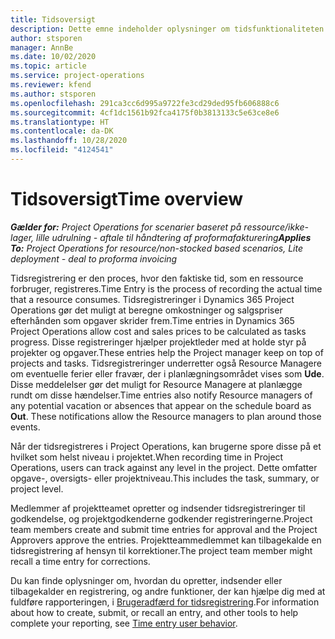 ```yaml
---
title: Tidsoversigt
description: Dette emne indeholder oplysninger om tidsfunktionaliteten i Dynamics 365 Project Operations.
author: stsporen
manager: AnnBe
ms.date: 10/02/2020
ms.topic: article
ms.service: project-operations
ms.reviewer: kfend
ms.author: stsporen
ms.openlocfilehash: 291ca3cc6d995a9722fe3cd29ded95fb606888c6
ms.sourcegitcommit: 4cf1dc1561b92fca4175f0b3813133c5e63ce8e6
ms.translationtype: HT
ms.contentlocale: da-DK
ms.lasthandoff: 10/28/2020
ms.locfileid: "4124541"
---
```

# <a name="time-overview"></a><span data-ttu-id="b4bc2-103">Tidsoversigt</span><span class="sxs-lookup"><span data-stu-id="b4bc2-103">Time overview</span></span>

<span data-ttu-id="b4bc2-104">_**Gælder for:** Project Operations for scenarier baseret på ressource/ikke-lager, lille udrulning - aftale til håndtering af proformafakturering_</span><span class="sxs-lookup"><span data-stu-id="b4bc2-104">_**Applies To:** Project Operations for resource/non-stocked based scenarios, Lite deployment - deal to proforma invoicing_</span></span>

<span data-ttu-id="b4bc2-105">Tidsregistrering er den proces, hvor den faktiske tid, som en ressource forbruger, registreres.</span><span class="sxs-lookup"><span data-stu-id="b4bc2-105">Time Entry is the process of recording the actual time that a resource consumes.</span></span> <span data-ttu-id="b4bc2-106">Tidsregistreringer i Dynamics 365 Project Operations gør det muligt at beregne omkostninger og salgspriser efterhånden som opgaver skrider frem.</span><span class="sxs-lookup"><span data-stu-id="b4bc2-106">Time entries in Dynamics 365 Project Operations allow cost and sales prices to be calculated as tasks progress.</span></span> <span data-ttu-id="b4bc2-107">Disse registreringer hjælper projektleder med at holde styr på projekter og opgaver.</span><span class="sxs-lookup"><span data-stu-id="b4bc2-107">These entries help the Project manager keep on top of projects and tasks.</span></span> <span data-ttu-id="b4bc2-108">Tidsregistreringer underretter også Resource Managere om eventuelle ferier eller fravær, der i planlægningsområdet vises som **Ude**. Disse meddelelser gør det muligt for Resource Managere at planlægge rundt om disse hændelser.</span><span class="sxs-lookup"><span data-stu-id="b4bc2-108">Time entries also notify Resource managers of any potential vacation or absences that appear on the schedule board as **Out**. These notifications allow the Resource managers to plan around those events.</span></span>

<span data-ttu-id="b4bc2-109">Når der tidsregistreres i Project Operations, kan brugerne spore disse på et hvilket som helst niveau i projektet.</span><span class="sxs-lookup"><span data-stu-id="b4bc2-109">When recording time in Project Operations, users can track against any level in the project.</span></span> <span data-ttu-id="b4bc2-110">Dette omfatter opgave-, oversigts- eller projektniveau.</span><span class="sxs-lookup"><span data-stu-id="b4bc2-110">This includes the task, summary, or project level.</span></span>

<span data-ttu-id="b4bc2-111">Medlemmer af projektteamet opretter og indsender tidsregistreringer til godkendelse, og projektgodkenderne godkender registreringerne.</span><span class="sxs-lookup"><span data-stu-id="b4bc2-111">Project team members create and submit time entries for approval and the Project Approvers approve the entries.</span></span> <span data-ttu-id="b4bc2-112">Projektteammedlemmet kan tilbagekalde en tidsregistrering af hensyn til korrektioner.</span><span class="sxs-lookup"><span data-stu-id="b4bc2-112">The project team member might recall a time entry for corrections.</span></span>

<span data-ttu-id="b4bc2-113">Du kan finde oplysninger om, hvordan du opretter, indsender eller tilbagekalder en registrering, og andre funktioner, der kan hjælpe dig med at fuldføre rapporteringen, i [Brugeradfærd for tidsregistrering](ui-behavior-time.md).</span><span class="sxs-lookup"><span data-stu-id="b4bc2-113">For information about how to create, submit, or recall an entry, and other tools to help complete your reporting, see [Time entry user behavior](ui-behavior-time.md).</span></span>

